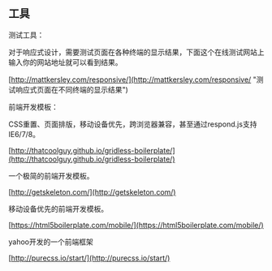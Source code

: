 ﻿## 工具

测试工具：

对于响应式设计，需要测试页面在各种终端的显示结果，下面这个在线测试网站上输入你的网站地址就可以看到结果。

[http://mattkersley.com/responsive/](http://mattkersley.com/responsive/ "测试响应式页面在不同终端的显示结果")

前端开发模板：

CSS重置、页面排版，移动设备优先，跨浏览器兼容，甚至通过respond.js支持IE6/7/8。

[http://thatcoolguy.github.io/gridless-boilerplate/](http://thatcoolguy.github.io/gridless-boilerplate/)

一个极简的前端开发模板。

[http://getskeleton.com/](http://getskeleton.com/)

移动设备优先的前端开发模板。

[https://html5boilerplate.com/mobile/](https://html5boilerplate.com/mobile/)

yahoo开发的一个前端框架

[http://purecss.io/start/](http://purecss.io/start/)